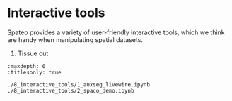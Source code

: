 # Interactive tools

Spateo provides a variety of user-friendly interactive tools, which we think are handy when manipulating spatial datasets.

1. Tissue cut
```{toctree}
:maxdepth: 0
:titlesonly: true

./8_interactive_tools/1_auxseg_livewire.ipynb
./8_interactive_tools/2_spaco_demo.ipynb
```
